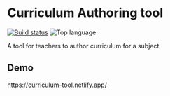 # Curriculum Authoring tool 

[![Build status](https://img.shields.io/github/workflow/status/varora1406/curriculum-authoring-tool/Build?style=for-the-badge)](https://github.com/varora1406/curriculum-authoring-tool/actions?query=workflow%3ABuild)
![Top language](https://img.shields.io/github/languages/top/varora1406/curriculum-authoring-tool)

A tool for teachers to author curriculum for a subject

## Demo

https://curriculum-tool.netlify.app/

